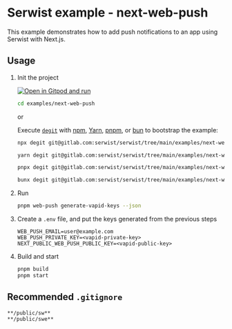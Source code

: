 # Serwist example - next-web-push

This example demonstrates how to add push notifications to an app using Serwist with Next.js.

## Usage

1. Init the project

   [![Open in Gitpod and run](https://img.shields.io/badge/Open%20In-Gitpod.io-%231966D2?style=for-the-badge&logo=gitpod)](https://gitpod.io/#https://gitlab.com/serwist/serwist/)

   ```bash
   cd examples/next-web-push
   ```

   or

   Execute [`degit`](https://github.com/Rich-Harris/degit) with [npm](https://docs.npmjs.com/cli/init), [Yarn](https://yarnpkg.com/lang/en/docs/cli/create/), [pnpm](https://pnpm.io), or [bun](https://bun.sh) to bootstrap the example:

   ```bash
   npx degit git@gitlab.com:serwist/serwist/tree/main/examples/next-web-push my-app
   ```

   ```bash
   yarn degit git@gitlab.com:serwist/serwist/tree/main/examples/next-web-push my-app
   ```

   ```bash
   pnpx degit git@gitlab.com:serwist/serwist/tree/main/examples/next-web-push my-app
   ```

   ```bash
   bunx degit git@gitlab.com:serwist/serwist/tree/main/examples/next-web-push my-app
   ```

1. Run

   ```bash
   pnpm web-push generate-vapid-keys --json
   ```

1. Create a `.env` file, and put the keys generated from the previous steps

   ```shell
   WEB_PUSH_EMAIL=user@example.com
   WEB_PUSH_PRIVATE_KEY=<vapid-private-key>
   NEXT_PUBLIC_WEB_PUSH_PUBLIC_KEY=<vapid-public-key>
   ```

1. Build and start

   ```bash
   pnpm build
   pnpm start
   ```

## Recommended `.gitignore`

```gitignore
**/public/sw**
**/public/swe**
```
